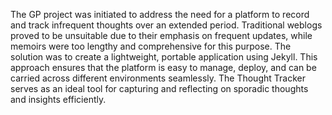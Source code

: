 The GP project was initiated to address the need for a platform to record and track infrequent thoughts over an extended period. Traditional weblogs proved to be unsuitable due to their emphasis on frequent updates, while memoirs were too lengthy and comprehensive for this purpose. The solution was to create a lightweight, portable application using Jekyll. This approach ensures that the platform is easy to manage, deploy, and can be carried across different environments seamlessly. The Thought Tracker serves as an ideal tool for capturing and reflecting on sporadic thoughts and insights efficiently.
